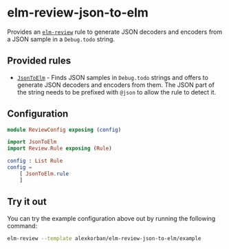 # elm-review-json-to-elm

Provides an [`elm-review`](https://package.elm-lang.org/packages/jfmengels/elm-review/latest/) rule to generate JSON decoders and encoders from a JSON sample in a `Debug.todo` string. 


## Provided rules

- [`JsonToElm`](https://package.elm-lang.org/packages/alexkorban/elm-review-json-to-elm/1.0.1/JsonToElm/) - Finds JSON samples in `Debug.todo` strings and offers to generate JSON decoders and encoders from them. The JSON part of the string needs to be prefixed with `@json` to allow the rule to detect it. 


## Configuration

```elm
module ReviewConfig exposing (config)

import JsonToElm
import Review.Rule exposing (Rule)

config : List Rule
config =
    [ JsonToElm.rule
    ]
```


## Try it out

You can try the example configuration above out by running the following command:

```bash
elm-review --template alexkorban/elm-review-json-to-elm/example
```
